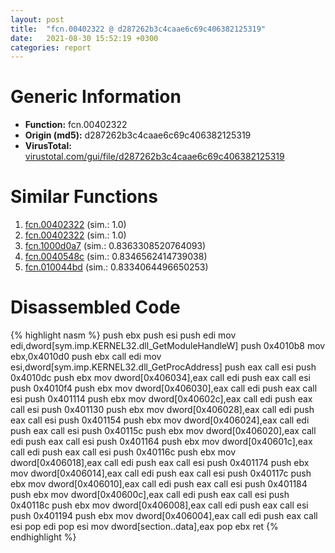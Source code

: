 ```yaml
---
layout: post
title:  "fcn.00402322 @ d287262b3c4caae6c69c406382125319"
date:   2021-08-30 15:52:19 +0300
categories: report
---
```


# Generic Information
- **Function:** fcn.00402322
- **Origin (md5):** d287262b3c4caae6c69c406382125319
- **VirusTotal:** [virustotal.com/gui/file/d287262b3c4caae6c69c406382125319][virustotal_ref]



# Similar Functions

1. [fcn.00402322][similar_1_ref] (sim.: 1.0)
2. [fcn.00402322][similar_2_ref] (sim.: 1.0)
3. [fcn.1000d0a7][similar_3_ref] (sim.: 0.8363308520764093)
4. [fcn.0040548c][similar_4_ref] (sim.: 0.8346562414739038)
5. [fcn.010044bd][similar_5_ref] (sim.: 0.8334064496650253)


# Disassembled Code

{% highlight nasm %}
push ebx
push esi
push edi
mov edi,dword[sym.imp.KERNEL32.dll_GetModuleHandleW]
push 0x4010b8
mov ebx,0x4010d0
push ebx
call edi
mov esi,dword[sym.imp.KERNEL32.dll_GetProcAddress]
push eax
call esi
push 0x4010dc
push ebx
mov dword[0x406034],eax
call edi
push eax
call esi
push 0x4010f4
push ebx
mov dword[0x406030],eax
call edi
push eax
call esi
push 0x401114
push ebx
mov dword[0x40602c],eax
call edi
push eax
call esi
push 0x401130
push ebx
mov dword[0x406028],eax
call edi
push eax
call esi
push 0x401154
push ebx
mov dword[0x406024],eax
call edi
push eax
call esi
push 0x40115c
push ebx
mov dword[0x406020],eax
call edi
push eax
call esi
push 0x401164
push ebx
mov dword[0x40601c],eax
call edi
push eax
call esi
push 0x40116c
push ebx
mov dword[0x406018],eax
call edi
push eax
call esi
push 0x401174
push ebx
mov dword[0x406014],eax
call edi
push eax
call esi
push 0x40117c
push ebx
mov dword[0x406010],eax
call edi
push eax
call esi
push 0x401184
push ebx
mov dword[0x40600c],eax
call edi
push eax
call esi
push 0x40118c
push ebx
mov dword[0x406008],eax
call edi
push eax
call esi
push 0x401194
push ebx
mov dword[0x406004],eax
call edi
push eax
call esi
pop edi
pop esi
mov dword[section..data],eax
pop ebx
ret 
{% endhighlight %}


[similar_1_ref]: /report/fcn.00402322@3a783d6a0e3505903843983e413a529e
[similar_2_ref]: /report/fcn.00402322@57989f43bf24a9272122210a17558c3d
[similar_3_ref]: /report/fcn.1000d0a7@481b545f5c18f2fce1caac67ddc419e8
[similar_4_ref]: /report/fcn.0040548c@fbf34fa6d7da2b8e1de5133a8ca34847
[similar_5_ref]: /report/fcn.010044bd@7be42d186738ec1816397d616de2cb9d
[virustotal_ref]: https://www.virustotal.com/gui/file/d287262b3c4caae6c69c406382125319